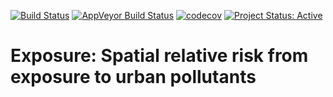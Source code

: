 <!-- README.md is generated from README.Rmd. Please edit that file -->

[![Build
Status](https://travis-ci.org/ATFutures/exposure.svg)](https://travis-ci.org/ATFutures/exposure)
[![AppVeyor Build
Status](https://ci.appveyor.com/api/projects/status/github/ATFutures/exposure?branch=master&svg=true)](https://ci.appveyor.com/project/ATFutures/exposure)
[![codecov](https://codecov.io/gh/ATFutures/exposure/branch/master/graph/badge.svg)](https://codecov.io/gh/ATFutures/exposure)
[![Project Status:
Active](http://www.repostatus.org/badges/latest/concept.svg)](http://www.repostatus.org/#concept)

# Exposure: Spatial relative risk from exposure to urban pollutants
